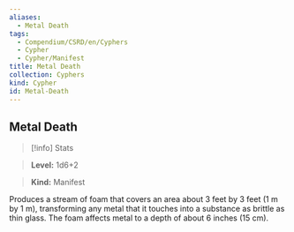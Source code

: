 ```yaml
---
aliases:
  - Metal Death
tags:
  - Compendium/CSRD/en/Cyphers
  - Cypher
  - Cypher/Manifest
title: Metal Death
collection: Cyphers
kind: Cypher
id: Metal-Death
---
```

## Metal Death    
>[!info] Stats    
> **Level:** 1d6+2    
> **Kind:** Manifest  
    
Produces a stream of foam that covers an area about 3 feet by 3 feet (1 m by 1 m), transforming any metal that it touches into a substance as brittle as thin glass. The foam affects metal to a depth of about 6 inches (15 cm).
